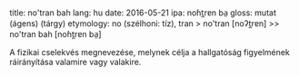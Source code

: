 title: no'tran bah
lang: hu
date: 2016-05-21
ipa: noɦt̪rɐn ba̤
gloss: mutat (ágens) (tárgy) 
etymology: no (szélhoni: tíz), tran > no'tran [noʔt̪rɐn] >> no'tran bah [noɦt̪rɐn ba̤]

A fizikai cselekvés megnevezése, melynek célja a hallgatóság figyelmének ráirányítása valamire vagy valakire.
